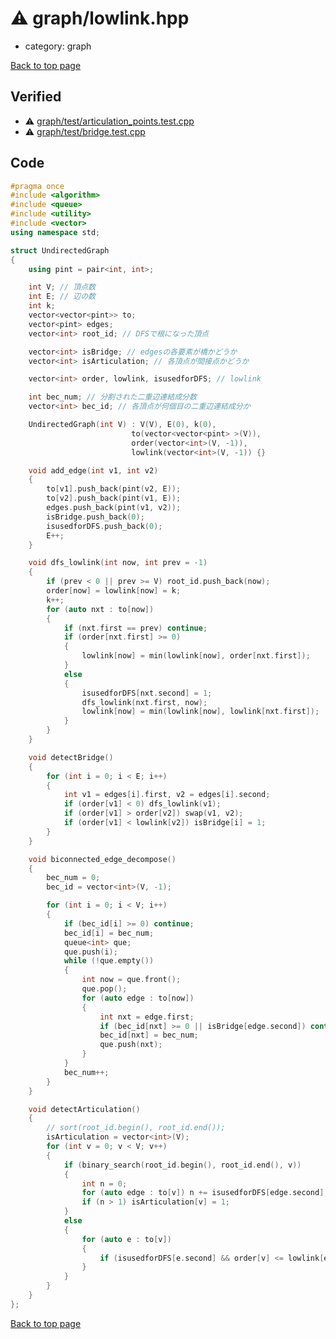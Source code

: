 <!-- mathjax config similar to math.stackexchange -->
<script type="text/javascript" async
  src="https://cdnjs.cloudflare.com/ajax/libs/mathjax/2.7.5/MathJax.js?config=TeX-MML-AM_CHTML">
</script>
<script type="text/x-mathjax-config">
  MathJax.Hub.Config({
    TeX: { equationNumbers: { autoNumber: "AMS" }},
    tex2jax: {
      inlineMath: [ ['$','$'] ],
      processEscapes: true
    },
    "HTML-CSS": { matchFontHeight: false },
    displayAlign: "left",
    displayIndent: "2em"
  });
</script>

<script type="text/javascript" src="https://cdnjs.cloudflare.com/ajax/libs/jquery/3.4.1/jquery.min.js"></script>
<script src="https://cdn.jsdelivr.net/npm/jquery-balloon-js@1.1.2/jquery.balloon.min.js" integrity="sha256-ZEYs9VrgAeNuPvs15E39OsyOJaIkXEEt10fzxJ20+2I=" crossorigin="anonymous"></script>
<script type="text/javascript" src="../../assets/js/copy-button.js"></script>
<link rel="stylesheet" href="../../assets/css/copy-button.css" />


# :warning: graph/lowlink.hpp
* category: graph


[Back to top page](../../index.html)



## Verified
* :warning: [graph/test/articulation_points.test.cpp](../../verify/graph/test/articulation_points.test.cpp.html)
* :warning: [graph/test/bridge.test.cpp](../../verify/graph/test/bridge.test.cpp.html)


## Code
```cpp
#pragma once
#include <algorithm>
#include <queue>
#include <utility>
#include <vector>
using namespace std;

struct UndirectedGraph
{
    using pint = pair<int, int>;

    int V; // 頂点数
    int E; // 辺の数
    int k;
    vector<vector<pint>> to;
    vector<pint> edges;
    vector<int> root_id; // DFSで根になった頂点

    vector<int> isBridge; // edgesの各要素が橋かどうか
    vector<int> isArticulation; // 各頂点が間接点かどうか

    vector<int> order, lowlink, isusedforDFS; // lowlink

    int bec_num; // 分割された二重辺連結成分数
    vector<int> bec_id; // 各頂点が何個目の二重辺連結成分か

    UndirectedGraph(int V) : V(V), E(0), k(0),
                           to(vector<vector<pint> >(V)), 
                           order(vector<int>(V, -1)),
                           lowlink(vector<int>(V, -1)) {}

    void add_edge(int v1, int v2)
    {
        to[v1].push_back(pint(v2, E));
        to[v2].push_back(pint(v1, E));
        edges.push_back(pint(v1, v2));
        isBridge.push_back(0);
        isusedforDFS.push_back(0);
        E++;
    }

    void dfs_lowlink(int now, int prev = -1)
    {
        if (prev < 0 || prev >= V) root_id.push_back(now);
        order[now] = lowlink[now] = k;
        k++;
        for (auto nxt : to[now])
        {
            if (nxt.first == prev) continue;
            if (order[nxt.first] >= 0)
            {
                lowlink[now] = min(lowlink[now], order[nxt.first]);
            }
            else
            {
                isusedforDFS[nxt.second] = 1;
                dfs_lowlink(nxt.first, now);
                lowlink[now] = min(lowlink[now], lowlink[nxt.first]);
            }
        }
    }

    void detectBridge()
    {
        for (int i = 0; i < E; i++)
        {
            int v1 = edges[i].first, v2 = edges[i].second;
            if (order[v1] < 0) dfs_lowlink(v1);
            if (order[v1] > order[v2]) swap(v1, v2);
            if (order[v1] < lowlink[v2]) isBridge[i] = 1;
        }
    }

    void biconnected_edge_decompose()
    {
        bec_num = 0;
        bec_id = vector<int>(V, -1);

        for (int i = 0; i < V; i++)
        {
            if (bec_id[i] >= 0) continue;
            bec_id[i] = bec_num;
            queue<int> que;
            que.push(i);
            while (!que.empty())
            {
                int now = que.front();
                que.pop();
                for (auto edge : to[now])
                {
                    int nxt = edge.first;
                    if (bec_id[nxt] >= 0 || isBridge[edge.second]) continue;
                    bec_id[nxt] = bec_num;
                    que.push(nxt);
                }
            }
            bec_num++;
        }
    }

    void detectArticulation()
    {
        // sort(root_id.begin(), root_id.end());
        isArticulation = vector<int>(V);
        for (int v = 0; v < V; v++)
        {
            if (binary_search(root_id.begin(), root_id.end(), v))
            {
                int n = 0;
                for (auto edge : to[v]) n += isusedforDFS[edge.second];
                if (n > 1) isArticulation[v] = 1;
            }
            else
            {
                for (auto e : to[v])
                {
                    if (isusedforDFS[e.second] && order[v] <= lowlink[e.first]) isArticulation[v] = 1;
                }
            }
        }
    }
};

```

[Back to top page](../../index.html)

